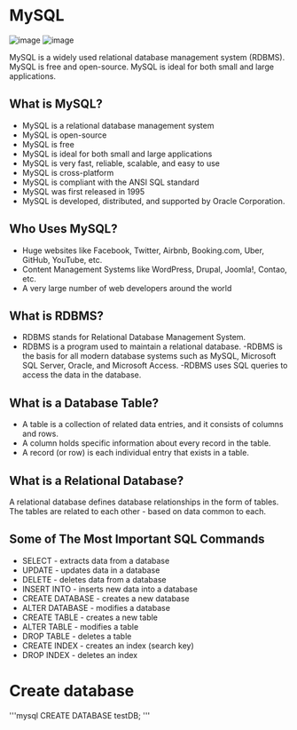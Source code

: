 # MySQL

![image](https://user-images.githubusercontent.com/90493668/153834562-fba49b13-0500-4a75-b1a3-385fe09f946a.png) ![image](https://user-images.githubusercontent.com/90493668/153834640-5cbc3200-d630-4791-a89c-1ecede70a348.png)


MySQL is a widely used relational database management system (RDBMS).
MySQL is free and open-source.
MySQL is ideal for both small and large applications.

## What is MySQL?

- MySQL is a relational database management system
- MySQL is open-source
- MySQL is free
- MySQL is ideal for both small and large applications
- MySQL is very fast, reliable, scalable, and easy to use
- MySQL is cross-platform
- MySQL is compliant with the ANSI SQL standard
- MySQL was first released in 1995
- MySQL is developed, distributed, and supported by Oracle Corporation.

## Who Uses MySQL?

- Huge websites like Facebook, Twitter, Airbnb, Booking.com, Uber, GitHub, YouTube, etc.
- Content Management Systems like WordPress, Drupal, Joomla!, Contao, etc.
- A very large number of web developers around the world

## What is RDBMS?

- RDBMS stands for Relational Database Management System.
- RDBMS is a program used to maintain a relational database.
-RDBMS is the basis for all modern database systems such as MySQL, Microsoft SQL Server, Oracle, and Microsoft Access.
-RDBMS uses SQL queries to access the data in the database.

## What is a Database Table?

- A table is a collection of related data entries, and it consists of columns and rows.
- A column holds specific information about every record in the table.
- A record (or row) is each individual entry that exists in a table.

## What is a Relational Database?

A relational database defines database relationships in the form of tables. The tables are related to each other - based on data common to each.

## Some of The Most Important SQL Commands

- SELECT - extracts data from a database
- UPDATE - updates data in a database
- DELETE - deletes data from a database
- INSERT INTO - inserts new data into a database
- CREATE DATABASE - creates a new database
- ALTER DATABASE - modifies a database
- CREATE TABLE - creates a new table
- ALTER TABLE - modifies a table
- DROP TABLE - deletes a table
- CREATE INDEX - creates an index (search key)
- DROP INDEX - deletes an index

# Create database

'''mysql
CREATE DATABASE testDB;
'''
